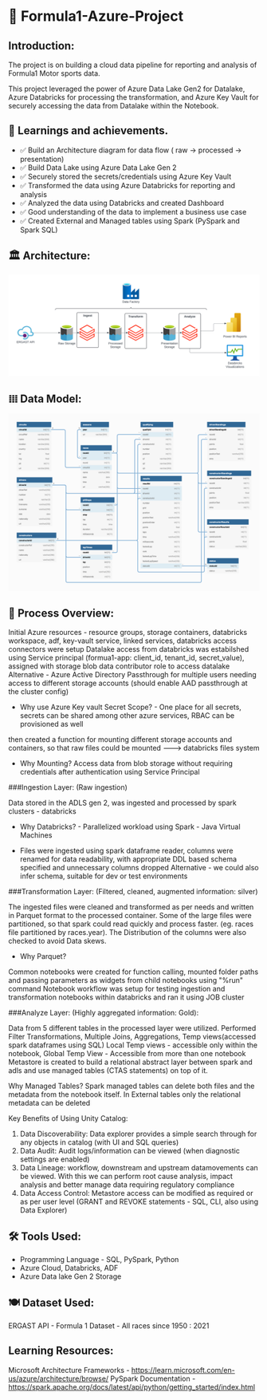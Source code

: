 # 🚀 Formula1-Azure-Project

## Introduction:

The project is on building a cloud data pipeline for reporting and analysis of Formula1 Motor sports data.

This project leveraged the power of Azure Data Lake Gen2 for Datalake, Azure Databricks for processing the transformation, and Azure Key Vault for securely accessing the data from Datalake within the Notebook.

## 🔑 Learnings and achievements.
- ✅ Build an Architecture diagram for data flow ( raw -> processed -> presentation)
- ✅ Build Data Lake using Azure Data Lake Gen 2
- ✅ Securely stored the secrets/credentials using Azure Key Vault
- ✅ Transformed the data using Azure Databricks for reporting and analysis
- ✅ Analyzed the data using Databricks and created Dashboard
- ✅ Good understanding of the data to implement a business use case
- ✅ Created External and Managed tables using Spark (PySpark and Spark SQL)

## 🏛️ Architecture:

![alt text](https://github.com/ashwin975/Formula1-Azure-Project/blob/main/Formula1-Azure%20(1).svg)

## 𝍖 Data Model:

![alt text](https://github.com/ashwin975/Formula1-Azure-Project/blob/main/formula1_ergast_db_data_model.png)

## 🧅 Process Overview:

Initial Azure resources - resource groups, storage containers, databricks workspace, adf, key-vault service, linked services, databricks access connectors were setup
Datalake access from databricks was estabilshed using Service principal (formua1-app: client_id, tenant_id, secret_value), assigned with storage blob data contributor role to access datalake
Alternative - Azure Active Directory Passthrough for multiple users needing access to different storage accounts (should enable AAD passthrough at the cluster config)

- Why use Azure Key vault Secret Scope? - One place for all secrets, secrets can be shared among other azure services, RBAC can be provisioned as well
  
then created a function for mounting different storage accounts and containers, so that raw files could be mounted ---> databricks files system

- Why Mounting? Access data from blob storage without requiring credentials after authentication using Service Principal

###Ingestion Layer: (Raw ingestion)

Data stored in the ADLS gen 2, was ingested and processed by spark clusters - databricks

- Why Databricks? - Parallelized workload using Spark - Java Virtual Machines

- Files were ingested using spark dataframe reader, columns were renamed for data readability, with appropriate DDL based schema specified and unnecessary columns dropped
Alternative - we could also infer schema, suitable for dev or test environments

###Transformation Layer: (Filtered, cleaned, augmented information: silver)

The ingested files were cleaned and transformed as per needs and written in Parquet format to the processed container. Some of the large files were partitioned, so that spark could read quickly and process faster.
(eg. races file partitioned by races.year). The Distribution of the columns were also checked to avoid Data skews.

- Why Parquet?

Common notebooks were created for function calling, mounted folder paths and passing parameters as widgets from child notebooks using "%run" command
Notebook workflow was setup for testing ingestion and transformation notebooks within databricks and ran it using JOB cluster

###Analyze Layer: (Highly aggregated information: Gold):

Data from 5 different tables in the processed layer were utilized. Performed Filter Transformations, Multiple Joins, Aggregations, Temp views(accessed spark dataframes using SQL)
Local Temp views - accessible only within the notebook, Global Temp View - Accessible from more than one notebook
Metastore is created to build a relational abstract layer between spark and adls and use managed tables (CTAS statements) on top of it.

Why Managed Tables? Spark managed tables can delete both files and the metadata from the notebook itself. In External tables only the relational metadata can be deleted

Key Benefits of Using Unity Catalog: 
1. Data Discoverability: Data explorer provides a simple search through for any objects in catalog (with UI and SQL queries)
2. Data Audit: Audit logs/information can be viewed (when diagnostic settings are enabled)
3. Data Lineage: workflow, downstream and upstream datamovements can be viewed. With this we can perform root cause analysis, impact analysis and better manage data requiring regulatory compliance  
4. Data Access Control: Metastore access can be modified as required or as per user level (GRANT and REVOKE statements - SQL, CLI, also using Data Explorer)

## 🛠️ Tools Used:
 - Programming Language - SQL, PySpark, Python
 - Azure Cloud, Databricks, ADF
 - Azure Data lake Gen 2 Storage

## 🍽️ Dataset Used:
ERGAST API - Formula 1 Dataset - All races since 1950 : 2021

## Learning Resources:
Microsoft Architecture Frameworks - https://learn.microsoft.com/en-us/azure/architecture/browse/
PySpark Documentation - https://spark.apache.org/docs/latest/api/python/getting_started/index.html

